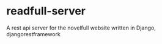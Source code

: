 # readfull-server
A rest api server for the novelfull website written in Django, djangorestframework
